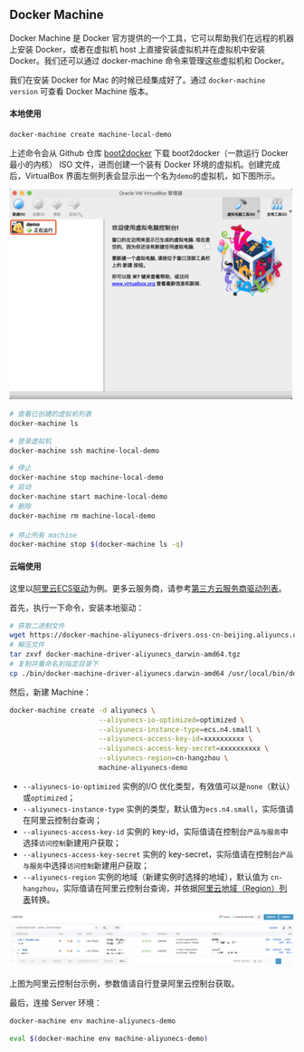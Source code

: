 ## Docker Machine

Docker Machine 是 Docker 官方提供的一个工具，它可以帮助我们在远程的机器上安装 Docker，或者在虚拟机 host 上直接安装虚拟机并在虚拟机中安装 Docker。我们还可以通过 docker-machine 命令来管理这些虚拟机和 Docker。

我们在安装 Docker for Mac 的时候已经集成好了。通过 `docker-machine version` 可查看 Docker Machine 版本。

#### 本地使用

```bash
docker-machine create machine-local-demo
```

上述命令会从 Github 仓库 [boot2docker](https://github.com/boot2docker/boot2docker) 下载 boot2docker（一款运行 Docker 最小的内核） ISO 文件，进而创建一个装有 Docker 环境的虚拟机。创建完成后，VirtualBox 界面左侧列表会显示出一个名为`demo`的虚拟机，如下图所示。

<img src="./images/docker-machine-create-demo.png" alt="新建虚拟机" width="500">

```bash
# 查看已创建的虚拟机列表
docker-machine ls
```

```bash
# 登录虚拟机
docker-machine ssh machine-local-demo
```

```bash
# 停止
docker-machine stop machine-local-demo
# 启动
docker-machine start machine-local-demo
# 删除
docker-machine rm machine-local-demo

# 停止所有 machine
docker-machine stop $(docker-machine ls -q)
```

#### 云端使用

这里以[阿里云ECS驱动](https://github.com/AliyunContainerService/docker-machine-driver-aliyunecs)为例。更多云服务商，请参考[第三方云服务商驱动列表](https://github.com/docker/docker.github.io/blob/master/machine/AVAILABLE_DRIVER_PLUGINS.md)。

首先，执行一下命令，安装本地驱动：

```bash
# 获取二进制文件
wget https://docker-machine-aliyunecs-drivers.oss-cn-beijing.aliyuncs.com/docker-machine-driver-aliyunecs_darwin-amd64.tgz
# 解压文件
tar zxvf docker-machine-driver-aliyunecs_darwin-amd64.tgz
# 复制并重命名到指定目录下
cp ./bin/docker-machine-driver-aliyunecs.darwin-amd64 /usr/local/bin/docker-machine-driver-aliyunecs
```

然后，新建 Machine：

```bash
docker-machine create -d aliyunecs \
                      --aliyunecs-io-optimized=optimized \
                      --aliyunecs-instance-type=ecs.n4.small \
                      --aliyunecs-access-key-id=xxxxxxxxxx \
                      --aliyunecs-access-key-secret=xxxxxxxxxx \
                      --aliyunecs-region=cn-hangzhou \
                      machine-aliyunecs-demo
```

 * `--aliyunecs-io-optimized`      实例的I/O 优化类型，有效值可以是`none`（默认）或`optimized`；
 * `--aliyunecs-instance-type`     实例的类型，默认值为`ecs.n4.small`，实际值请在阿里云控制台查询；
 * `--aliyunecs-access-key-id`     实例的 key-id，实际值请在控制台`产品与服务`中选择`访问控制`新建用户获取；
 * `--aliyunecs-access-key-secret` 实例的 key-secret，实际值请在控制台`产品与服务`中选择`访问控制`新建用户获取；
 * `--aliyunecs-region`            实例的地域（新建实例时选择的地域），默认值为 `cn-hangzhou`，实际值请在阿里云控制台查询，并依据[阿里云地域（Region）列表](https://help.aliyun.com/document_detail/40654.html)转换。
 
 <img src="./images/aliyunecs-instance.png" alt="阿里云ECS实例">
 
 上图为阿里云控制台示例，参数值请自行登录阿里云控制台获取。
 
最后，连接 Server 环境：
 
 ```bash
 docker-machine env machine-aliyunecs-demo
 ```
 ```bash
 eval $(docker-machine env machine-aliyunecs-demo)
 ```
